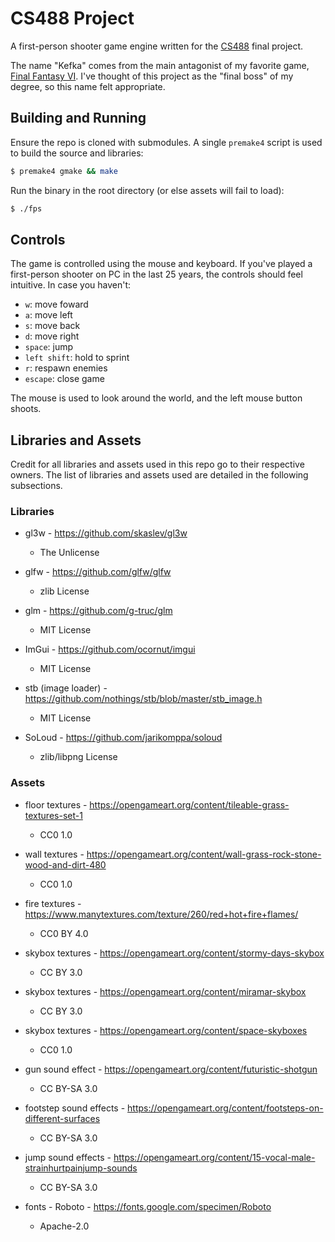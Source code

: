 # CS488 Project
A first-person shooter game engine written for the [CS488](https://student.cs.uwaterloo.ca/~cs488/Winter2023/a5.html) final project.

The name "Kefka" comes from the main antagonist of my favorite game, [Final Fantasy VI](https://en.wikipedia.org/wiki/Final_Fantasy_VI). I've thought of this project as the "final boss" of my degree, so this name felt appropriate.

## Building and Running
Ensure the repo is cloned with submodules. A single `premake4` script is used to build the source and libraries:
```sh
$ premake4 gmake && make
```

Run the binary in the root directory (or else assets will fail to load):
```sh
$ ./fps
```

## Controls
The game is controlled using the mouse and keyboard. If you've played a first-person shooter on PC in the last 25 years, the controls should feel intuitive. In case you haven't:
- `w`: move foward
- `a`: move left
- `s`: move back
- `d`: move right
- `space`: jump
- `left shift`: hold to sprint
- `r`: respawn enemies
- `escape`: close game

The mouse is used to look around the world, and the left mouse button shoots.

## Libraries and Assets
Credit for all libraries and assets used in this repo go to their respective owners. The list of libraries and assets used are detailed in the following subsections.

### Libraries
- gl3w - https://github.com/skaslev/gl3w
  - The Unlicense

- glfw - https://github.com/glfw/glfw
  - zlib License

- glm - https://github.com/g-truc/glm
  - MIT License

- ImGui - https://github.com/ocornut/imgui
  - MIT License

- stb (image loader) - https://github.com/nothings/stb/blob/master/stb_image.h
  - MIT License

- SoLoud - https://github.com/jarikomppa/soloud
  - zlib/libpng License

### Assets
- floor textures - https://opengameart.org/content/tileable-grass-textures-set-1
  - CC0 1.0

- wall textures - https://opengameart.org/content/wall-grass-rock-stone-wood-and-dirt-480
  - CC0 1.0

- fire textures - https://www.manytextures.com/texture/260/red+hot+fire+flames/
  - CC0 BY 4.0

- skybox textures - https://opengameart.org/content/stormy-days-skybox
  - CC BY 3.0

- skybox textures - https://opengameart.org/content/miramar-skybox
  - CC BY 3.0

- skybox textures - https://opengameart.org/content/space-skyboxes
  - CC0 1.0

- gun sound effect - https://opengameart.org/content/futuristic-shotgun
  - CC BY-SA 3.0

- footstep sound effects - https://opengameart.org/content/footsteps-on-different-surfaces
  - CC BY-SA 3.0

- jump sound effects - https://opengameart.org/content/15-vocal-male-strainhurtpainjump-sounds
  - CC BY-SA 3.0

- fonts - Roboto - https://fonts.google.com/specimen/Roboto
  - Apache-2.0

